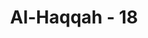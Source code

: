 ---
title: "Al-Haqqah - 18"
no: 18
arabic_no: ١٨
ayah: يَوْمَىِٕذٍ تُعْرَضُوْنَ لَا تَخْفٰى مِنْكُمْ خَافِيَةٌ 
translation: "Pada hari itu kamu dihadapkan (kepada Tuhanmu), tidak ada sesuatu pun dari kamu yang tersembunyi (bagi Allah). "
tafsir: "Pada hari Kiamat itu seluruh manusia dihadapkan ke hadirat Allah, untuk dihisab dan ditimbang amal dan perbuatannya. Tidak ada satu pun perbuatan dan amal manusia yang luput dari pengetahuan Allah sejak dari yang sekecil-kecilnya sampai kepada yang sebesar-besarnya, sejak dari yang tersembunyi dan yang nyata, yang halus dan yang kasar; semuanya diketahui Allah.\n\nPada hari itu yang dapat menolong seseorang hanyalah Allah semata. Pertolongan itu diberikan berdasarkan amal mereka selama hidup di dunia."
---
